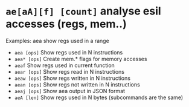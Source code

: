 #  `ae[aA][f] [count]`   analyse esil accesses (regs, mem..)

Examples: aea show regs used in a range

- `aea [ops]`   Show regs used in N instructions
- `aea* [ops]`   Create mem.* flags for memory accesses
- `aeaf`   Show regs used in current function
- `aear [ops]`   Show regs read in N instructions
- `aeaw [ops]`   Show regs written in N instructions
- `aean [ops]`   Show regs not written in N instructions
- `aeaj [ops]`   Show aea output in JSON format
- `aeA [len]`   Show regs used in N bytes (subcommands are the same)